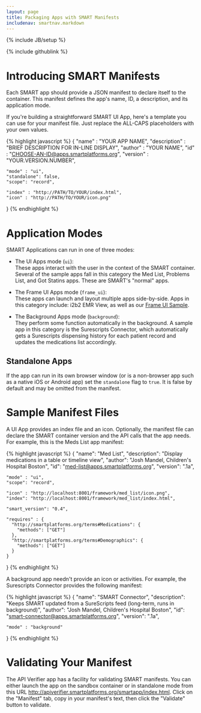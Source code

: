 ```yaml
---
layout: page
title: Packaging Apps with SMART Manifests
includenav: smartnav.markdown
---
```

{% include JB/setup %}
<div id="toc"></div>

<div class='simple_small_box'>{% include githublink %}</div>

# Introducing SMART Manifests

Each SMART app should provide a JSON manifest to declare itself to the
container. This manifest defines the app's name, ID, a description, and its
application mode.

If you're building a straightforward SMART UI App, here's a template you can use
for your manifest file. Just replace the ALL-CAPS placeholders with your own
values.

{% highlight javascript %}
  {
    "name" : "YOUR APP NAME",
    "description" : "BRIEF DESCRIPTION FOR IN-LINE DISPLAY",
    "author" : "YOUR NAME",
    "id" : "CHOOSE-AN-ID@apps.smartplatforms.org",
    "version" : "YOUR.VERSION.NUMBER",

    "mode" : "ui",
    "standalone": false,
    "scope": "record",

    "index" : "http://PATH/TO/YOUR/index.html",
    "icon" : "http://PATH/TO/YOUR/icon.png"
  }
{% endhighlight  %}


# Application Modes

SMART Applications can run in one of three modes:

* The UI Apps mode (`ui`):  
  These apps interact with the user in the context of the SMART container.
  Several of the sample apps fall in this category the Med List, Problems
  List, and Got Statins apps. These are SMART's "normal" apps.

* The Frame UI Apps mode (`frame_ui`):  
  These apps can launch and layout multiple apps side-by-side. Apps in this
  category include: i2b2 EMR View, as well as our [Frame UI Sample](/howto/how_to_build_smart_frame_ui_apps).

* The Background Apps mode (`background`):  
  They perform some function automatically in the background. A sample app in this
  category is the Surescripts Connector, which automatically gets a
  Surescripts dispensing history for each patient record and updates the
  medications list accordingly.


## Standalone Apps

If the app can run in its own browser window (or is a non-browser app such as a native iOS or Android app) set the `standalone` flag to `true`. It is false by default and may be omitted from the manifest.


# Sample Manifest Files

A UI App provides an index file and an icon. Optionally, the manifest file can
declare the SMART container version and the API calls that the app needs. For
example, this is the Meds List app manifest:

{% highlight javascript %}
  {
    "name":        "Med List",
    "description": "Display medications in a table or timeline view",
    "author":      "Josh Mandel, Children's Hospital Boston",
    "id":          "med-list@apps.smartplatforms.org",
    "version":     ".1a",

    "mode" : "ui",
    "scope": "record",

    "icon" : "http://localhost:8001/framework/med_list/icon.png",
    "index": "http://localhost:8001/framework/med_list/index.html",

    "smart_version": "0.4",

    "requires" : {
      "http://smartplatforms.org/terms#Medications": {
        "methods": ["GET"]
      },
      "http://smartplatforms.org/terms#Demographics": {
        "methods": ["GET"]
      }
    }
  }
{% endhighlight  %}


A background app needn't provide an icon or activities. For example, the
Surescripts Connector provides the following manifest:

{% highlight javascript %}
  {
    "name":        "SMART Connector",
    "description": "Keeps SMART updated from a SureScripts feed (long-term, runs in background)",
    "author":      "Josh Mandel, Children's Hospital Boston",
    "id":          "smart-connector@apps.smartplatforms.org",
    "version":     ".1a",

    "mode" : "background"
  }
{% endhighlight  %}


# Validating Your Manifest

The API Verifier app has a facility for validating SMART manifests. You can
either launch the app on the sandbox container or in standalone mode from this
URL <http://apiverifier.smartplatforms.org/smartapp/index.html>. Click on the
"Manifest" tab, copy in your manifest's text, then click the "Validate" button
to validate.
